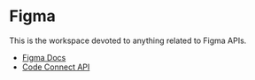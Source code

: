 # Figma

This is the workspace devoted to anything related to Figma APIs.

- [Figma Docs](https://www.figma.com/developers)
- [Code Connect API](https://github.com/figma/code-connect/tree/main)
